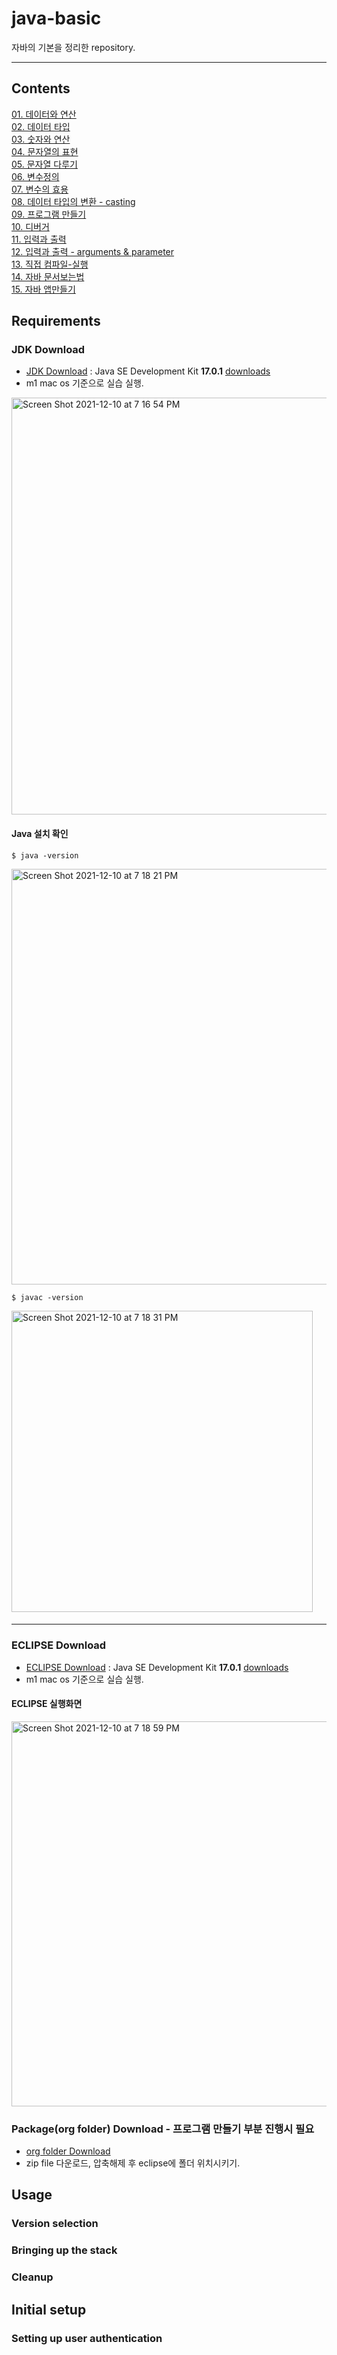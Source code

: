 # java-basic


자바의 기본을 정리한 repository.


---

## Contents

[01. 데이터와 연산](https://github.com/jinokiim/java-basic/blob/main/01.%20%EB%8D%B0%EC%9D%B4%ED%84%B0%EC%99%80%20%EC%97%B0%EC%82%B0.md)  
[02. 데이터 타입](https://github.com/jinokiim/java-basic/blob/main/02.%20%EB%8D%B0%EC%9D%B4%ED%84%B0%20%ED%83%80%EC%9E%85.md)  
[03. 숫자와 연산](https://github.com/jinokiim/java-basic/blob/main/03.%20%EC%88%AB%EC%9E%90%EC%99%80%20%EC%97%B0%EC%82%B0.md)  
[04. 문자열의 표현](https://github.com/jinokiim/java-basic/blob/main/04.%20%EB%AC%B8%EC%9E%90%EC%97%B4%EC%9D%98%20%ED%91%9C%ED%98%84.md)  
[05. 문자열 다루기](https://github.com/jinokiim/java-basic/blob/main/05.%20%EB%AC%B8%EC%9E%90%EC%97%B4%20%EB%8B%A4%EB%A3%A8%EA%B8%B0.md)  
[06. 변수정의](https://github.com/jinokiim/java-basic/blob/main/06.%20%EB%B3%80%EC%88%98%EC%A0%95%EC%9D%98.md)  
[07. 변수의 효용](https://github.com/jinokiim/java-basic/blob/main/07.%20%EB%B3%80%EC%88%98%EC%9D%98%20%ED%9A%A8%EC%9A%A9.md)  
[08. 데이터 타입의 변환 - casting](https://github.com/jinokiim/java-basic/blob/main/08.%20%EB%8D%B0%EC%9D%B4%ED%84%B0%20%ED%83%80%EC%9E%85%EC%9D%98%20%EB%B3%80%ED%99%98%20-%20casting.md)  
[09. 프로그램 만들기](https://github.com/jinokiim/java-basic/blob/main/09.%20%ED%94%84%EB%A1%9C%EA%B7%B8%EB%9E%A8%20%EB%A7%8C%EB%93%A4%EA%B8%B0.md)  
[10. 디버거](https://github.com/jinokiim/java-basic/blob/main/10.%20%EB%94%94%EB%B2%84%EA%B1%B0.md)  
[11. 입력과 출력](https://github.com/jinokiim/java-basic/blob/main/11.%20%EC%9E%85%EB%A0%A5%EA%B3%BC%20%EC%B6%9C%EB%A0%A5.md)  
[12. 입력과 출력 - arguments & parameter](https://github.com/jinokiim/java-basic/blob/main/12.%20%EC%9E%85%EB%A0%A5%EA%B3%BC%20%EC%B6%9C%EB%A0%A5%20-%20arguments%20%26%20parameter.md)  
[13. 직접 컴파일-실행](https://github.com/jinokiim/java-basic/blob/main/13.%20%EC%A7%81%EC%A0%91%20%EC%BB%B4%ED%8C%8C%EC%9D%BC-%EC%8B%A4%ED%96%89.md)  
[14. 자바 문서보는법](https://github.com/jinokiim/java-basic/blob/main/14.%20%EC%9E%90%EB%B0%94%20%EB%AC%B8%EC%84%9C%EB%B3%B4%EB%8A%94%EB%B2%95.md)  
[15. 자바 앱만들기](https://github.com/jinokiim/java-basic/blob/main/15.%20%EB%82%98%EC%9D%98%20%EC%95%B1%20%EB%A7%8C%EB%93%A4%EA%B8%B0.md)  

## Requirements

### JDK Download

* [JDK Download](https://www.oracle.com/java/technologies/downloads/#jdk17-mac) : Java SE Development Kit **17.0.1** [downloads](https://www.oracle.com/java/technologies/downloads/#jdk17-mac)
* m1 mac os 기준으로 실습 실행.
<img width="667" alt="Screen Shot 2021-12-10 at 7 16 54 PM" src="https://user-images.githubusercontent.com/88222461/145557746-daaff813-0695-4350-b720-91db899ae0d0.png">

#### Java 설치 확인
```console
$ java -version
```
<img width="665" alt="Screen Shot 2021-12-10 at 7 18 21 PM" src="https://user-images.githubusercontent.com/88222461/145557923-e55ce28e-95ae-4c4c-959f-5e1311a2f03c.png">

```console
$ javac -version
```
<img width="482" alt="Screen Shot 2021-12-10 at 7 18 31 PM" src="https://user-images.githubusercontent.com/88222461/145557945-6736e68d-b180-445a-a3d7-4fb1f5f5c262.png">



#### 

---
### ECLIPSE Download
* [ECLIPSE Download](https://www.oracle.com/java/technologies/downloads/#jdk17-mac) : Java SE Development Kit **17.0.1** [downloads](https://www.oracle.com/java/technologies/downloads/#jdk17-mac)
* m1 mac os 기준으로 실습 실행.

#### ECLIPSE 실행화면

<img width="616" alt="Screen Shot 2021-12-10 at 7 18 59 PM" src="https://user-images.githubusercontent.com/88222461/145558005-cf1d1ab3-cef3-4167-8531-60ab0798b62e.png">



### Package(org folder) Download - 프로그램 만들기 부분 진행시 필요
* [org folder Download](https://github.com/egoing/java-iot) 
* zip file 다운로드, 압축해제 후 eclipse에 폴더 위치시키기.


## Usage

### Version selection


### Bringing up the stack



### Cleanup


## Initial setup

### Setting up user authentication
